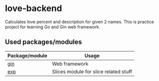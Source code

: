 # love-backend

Calculates love percent and description for given 2 names. This is practice project for learning Go and Gin web framework.

## Used packages/modules

| Package/module   | Usage     |
| ---------------- | --------- |
| [gin](https://gin-gonic.com/)        | Web framework   |
| [exp](https://pkg.go.dev/golang.org/x/exp)        | Slices module for slice related stuff   |
